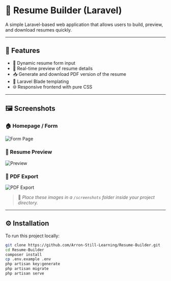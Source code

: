# 📄 Resume Builder (Laravel)

A simple Laravel-based web application that allows users to build, preview, and download resumes quickly.

---

## 🚀 Features

- 📝 Dynamic resume form input
- 📄 Real-time preview of resume details
- 📥 Generate and download PDF version of the resume
- 🧩 Laravel Blade templating
- 🌐 Responsive frontend with pure CSS

---

## 🖼️ Screenshots

### 🏠 Homepage / Form
![Form Page](screenshots/form-page.png)

### 👀 Resume Preview
![Preview](screenshots/preview.png)

### 📄 PDF Export
![PDF Export](screenshots/pdf-export.png)

> 📸 *Place these images in a `/screenshots` folder inside your project directory.*

---

## ⚙️ Installation

To run this project locally:

```bash
git clone https://github.com/Arron-Still-Learning/Resume-Builder.git
cd Resume-Builder
composer install
cp .env.example .env
php artisan key:generate
php artisan migrate
php artisan serve
